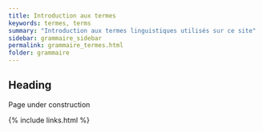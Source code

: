 ```yaml
---
title: Introduction aux termes
keywords: termes, terms
summary: "Introduction aux termes linguistiques utilisés sur ce site"
sidebar: grammaire_sidebar
permalink: grammaire_termes.html
folder: grammaire
---
```


## Heading

Page under construction

{% include links.html %}
